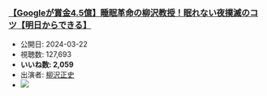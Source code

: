 ### [【Googleが賞金4.5億】睡眠革命の柳沢教授！眠れない夜撲滅のコツ【明日からできる】](https://www.youtube.com/watch?v=ztUX1yYMMA8)
-   公開日: 2024-03-22
-   視聴数: 127,693
-   **いいね数: 2,059**
-   出演者: [柳沢正史](/rehacq_fan/people/柳沢正史 "wikilink")
- [![](https://img.youtube.com/vi/ztUX1yYMMA8/hqdefault.jpg)](https://www.youtube.com/watch?v=ztUX1yYMMA8)
